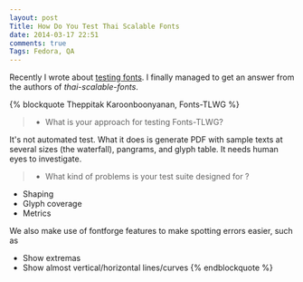 ```yaml
---
layout: post
Title: How Do You Test Thai Scalable Fonts
date: 2014-03-17 22:51
comments: true
Tags: Fedora, QA
---
```


Recently I wrote about [testing fonts](/blog/2014/03/04/how-do-you-test-fonts/).
I finally managed to get an answer from the authors of *thai-scalable-fonts*.

{% blockquote Theppitak Karoonboonyanan, Fonts-TLWG %}

> * What is your approach for testing Fonts-TLWG?

It's not automated test. What it does is generate PDF with sample
texts at several sizes (the waterfall), pangrams, and glyph table.
It needs human eyes to investigate.

> * What kind of problems is your test suite designed for ?

- Shaping
- Glyph coverage
- Metrics

We also make use of fontforge features to make spotting errors
easier, such as
- Show extremas
- Show almost vertical/horizontal lines/curves
{% endblockquote %}

